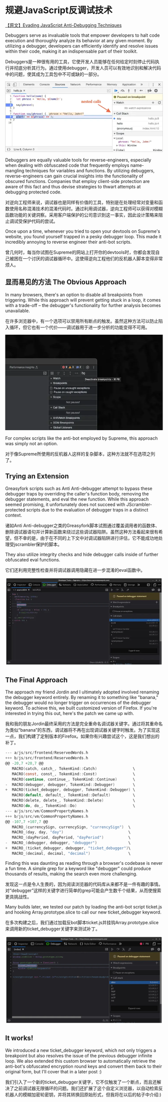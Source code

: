 # 规避JavaScript反调试技术

[【原文】Evading JavaScript Anti-Debugging Techniques](https://www.nullpt.rs/evading-anti-debugging-techniques)

Debuggers serve as invaluable tools that empower developers to halt code execution and thoroughly analyze its behavior at any given moment. By utilizing a debugger, developers can efficiently identify and resolve issues within their code, making it an indispensable part of their toolkit.

Debuggers是一种很有用的工具，它使开发人员能够在任何给定时刻停止代码执行并彻底分析其行为。通过使用debugger，开发人员可以有效地识别和解决代码中的问题，使其成为工具包中不可或缺的一部分。

![Chromium's dev tools debugger](./images/chromium_debugger.webp)

Debuggers are equally valuable tools for reverse-engineers, especially when dealing with obfuscated code that frequently employs name-mangling techniques for variables and functions. By utilizing debuggers, reverse-engineers can gain crucial insights into the functionality of obscured functions. Companies that employ client-side protection are aware of this fact and thus devise strategies to thwart attempts at debugging protected code.

对逆向工程师来说，调试器也是同样有价值的工具，特别是在处理经常对变量和函数使用名称混淆技术的混淆代码时。通过利用调试器，逆向工程师可以获得对模糊函数功能的关键洞察。采用客户端保护的公司意识到这一事实，因此设计策略来阻止调试受保护代码的尝试。

Once upon a time, whenever you tried to open your devtools on Supreme's website, you found yourself trapped in a pesky debugger loop. This made it incredibly annoying to reverse engineer their anti-bot scripts.

曾几何时，每当你试图在Supreme的网站上打开你的devtools时，你都会发现自己被困在一个讨厌的调试器循环中。这使得逆向工程他们的反机器人脚本变得非常烦人。

## 显而易见的方法 The Obvious Approach

In many browsers, there's an option to disable all breakpoints from triggering. While this approach will prevent getting stuck in a loop, it comes with a trade-off – the debugger's functionality for further analysis becomes unavailable.

在许多浏览器中，有一个选项可以禁用所有断点的触发。虽然这种方法可以防止陷入循环，但它也有一个代价——调试器用于进一步分析的功能变得不可用。

![Deactivating breakpoints in Chromium](./images/deactivate_breakpoints.webp)

For complex scripts like the anti-bot employed by Supreme, this approach was simply not an option.

对于像Supreme所使用的反机器人这样的复杂脚本，这种方法就不在选项之列了。

## Trying an Extension

Greasyfork scripts such as Anti Anti-debugger attempt to bypass these debugger traps by overriding the caller's function body, removing the debugger statements, and eval the new function. While this approach seemed promising, it unfortunately does not succeed with JScrambler-protected scripts due to the evaluation of debugger traps in a distinct context.

诸如Anti Anti-debugger之类的Greasyfork脚本试图通过覆盖调用者的函数体、删除调试器语句并计算新函数来绕过这些调试器陷阱。虽然这种方法看起来很有希望，但不幸的是，由于在不同的上下文中对调试器陷阱进行评估，它不能成功地处理受jscrambler保护的脚本。

They also utilize integrity checks and hide debugger calls inside of further obfuscated eval functions.

它们还利用完整性检查并将调试器调用隐藏在进一步混淆的eval函数中。

![JScrambler's debugger trap being called from an eval context](./images/jscrambler_debug_trap.webp)

## The Final Approach

The approach my friend Jordin and I ultimately adopted involved renaming the debugger keyword entirely. By renaming it to something like "banana," the debugger would no longer trigger on occurrences of the debugger keyword. To achieve this, we built customized version of Firefox. If you're interested in trying this out, here's the patch we came up with.

我和我的朋友Jordin最终采用的方法是完全重命名调试器关键字。通过将其重命名为类似“banana”的东西，调试器将不再在出现调试器关键字时触发。为了实现这一点，我们构建了定制版本的Firefox。如果你有兴趣尝试这个，这是我们想出的补丁。

```h
--- a/js/src/frontend/ReservedWords.h
+++ b/js/src/frontend/ReservedWords.h
@@ -20,7 +20,7 @@
   MACRO(catch, catch_, TokenKind::Catch)                \
   MACRO(const, const_, TokenKind::Const)                \
   MACRO(continue, continue_, TokenKind::Continue)       \
-  MACRO(debugger, debugger, TokenKind::Debugger)        \
+  MACRO(ticket_debugger, debugger, TokenKind::Debugger) \
   MACRO(default, default_, TokenKind::Default)          \
   MACRO(delete, delete_, TokenKind::Delete)             \
   MACRO(do, do_, TokenKind::Do)                         \
--- a/js/src/vm/CommonPropertyNames.h
+++ b/js/src/vm/CommonPropertyNames.h
@@ -107,7 +107,7 @@
   MACRO_(currencySign, currencySign, "currencySign")  \
   MACRO_(day, day, "day")                             \
   MACRO_(dayPeriod, dayPeriod, "dayPeriod")           \
-  MACRO_(debugger, debugger, "debugger")              \
+  MACRO_(ticket_debugger, debugger, "ticket_debugger")\
   MACRO_(decimal, decimal, "decimal")                 \
```

Finding this was daunting as reading through a browser's codebase is never a fun time. A simple grep for a keyword like "debugger" could produce thousands of results, making the search even more challenging.

发现这一点是令人生畏的，因为阅读浏览器的代码库从来都不是一件有趣的事情。对“debugger”这样的关键字进行简单的grep可能会产生数千个结果，从而使搜索更具挑战性。

Many builds later, we tested our patch by loading the anti-bot script ticket.js and hooking Array.prototype.slice to call our new ticket_debugger keyword.

在多次构建之后，我们通过加载反bot脚本ticket.js并挂钩Array.prototype.slice来调用新的ticket_debugger关键字来测试补丁。

![Our new ticket_debugger keyword triggers a breakpoint](./images/ticket_debugger.webp)

## It works!

We introduced a new ticket_debugger keyword, which not only triggers a breakpoint but also resolves the issue of the previous debugger infinite loop. We also extended this custom browser to automatically retrieve the anti-bot's obfuscated encryption round keys and convert them back to their original form, but I'll cover that in a later post :)

我们引入了一个新的ticket_debugger关键字，它不仅触发了一个断点，而且还解决了之前调试器无限循环的问题。我们还扩展了这个自定义浏览器，以自动检索反机器人的模糊加密轮密钥，并将其转换回原始形式，但我将在以后的帖子中介绍:)
